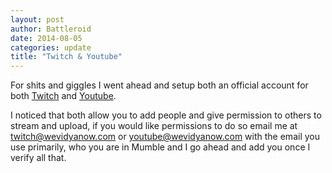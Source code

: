 ```yaml
---
layout: post
author: Battleroid
date: 2014-08-05
categories: update
title: "Twitch & Youtube"
---
```


For shits and giggles I went ahead and setup both an official account for both [Twitch](http://www.twitch.tv/wevidyanowofficial/) and [Youtube](https://www.youtube.com/channel/UCDd3DmN_Xrm5yjuye2KxHSQ).

I noticed that both allow you to add people and give permission to others to stream and upload, if you would like permissions to do so email me at [twitch@wevidyanow.com](mailto:twitch@wevidyanow.com) or [youtube@wevidyanow.com](youtube@wevidyanow.com) with the email you use primarily, who you are in Mumble and I go ahead and add you once I verify all that.
